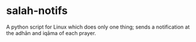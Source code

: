 # salah-notifs
A python script for Linux which does only one thing; sends a notification at the adhān and iqāma of each prayer.
